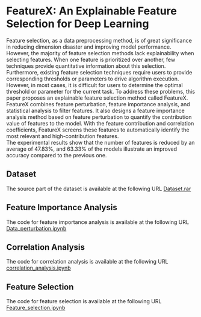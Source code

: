 # FeatureX: An Explainable Feature Selection for Deep Learning
Feature selection, as a data preprocessing method, is of great significance in reducing dimension disaster and improving model performance. However, the majority of feature selection methods lack explainability when selecting features. When one feature is prioritized over another, few techniques provide quantitative information about this selection. Furthermore, existing feature selection techniques require users to provide corresponding thresholds or parameters to drive algorithm execution. However, in most cases, it is difficult for users to determine the optimal threshold or parameter for the current task. To address these problems, this paper proposes an explainable feature selection method called FeatureX. <br>
FeatureX combines feature perturbation, feature importance analysis, and statistical analysis to filter features. It also designs a feature importance analysis method based on feature perturbation to quantify the contribution value of features to the model. With the feature contribution and correlation coefficients, FeatureX screens these features to automatically identify the most relevant and high-contribution features. <br>
The experimental results show that the number of features is reduced by an average of 47.83%, and 63.33% of the models illustrate an improved accuracy compared to the previous one.
## Dataset 
The source part of the dataset is available at the following URL [Dataset.rar](https://github.com/aaaa-res/FeatureX/blob/main/Dataset.rar) <br>
## Feature Importance Analysis
The code for feature importance analysis is available at the following URL [Data_perturbation.ipynb](https://github.com/aaaa-res/FeatureX/blob/main/Data_perturbation.ipynb) <br>
##  Correlation Analysis
The code for correlation analysis is available at the following URL [correlation_analysis.ipynb](https://github.com/aaaa-res/FeatureX/blob/main/correlation_analysis.ipynb) <br>
##  Feature Selection
The code for feature selection is available at the following URL [Feature_selection.ipynb](https://github.com/aaaa-res/FeatureX/blob/main/Feature_selection.ipynb) <br>

